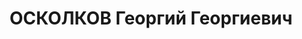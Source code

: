 ---
title: ОСКОЛКОВ Георгий Георгиевич
description: "Род. в 1906 \n  шофер в «Союзтранспроекте» в г. Москва, прож.: До 1931\
  \ г. жил в г. Харбине (Китай) \n  Арестован 4.10.1937. Обвинение: «за связь с белогвардейскими\
  \ шпионско-террористическими элементами и, прибыв в Советский Союз, пытался установить\
  \ связь с антисоветски настроенными лицами для продолжения преступной деятельности»\
  \ \n  Приговорен: ВК ВС СССР, 02.12.1937, ст. 58 - 10 лет ИТЛ. Постановлением Пленума\
  \ Верховного суда СССР этот приговор отменен и дело отправлено на доследование.\
  \ Постановлением ОСО НКВД СССР осужден на 8 лет ИТЛ."
---